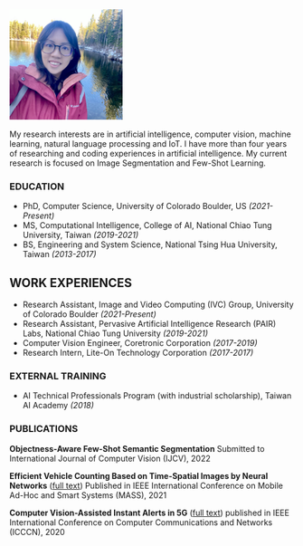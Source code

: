 <img src="normal.png" width="200">

My research interests are in artificial intelligence, computer vision, machine learning, natural language processing and IoT. I have more than four years of researching and coding experiences in artificial intelligence. My current research is focused on Image Segmentation and Few-Shot Learning.

### EDUCATION

- PhD, Computer Science, University of Colorado Boulder, US *(2021-Present)*
- MS, Computational Intelligence, College of AI, National Chiao Tung University, Taiwan *(2019-2021)*
- BS, Engineering and System Science, National Tsing Hua University, Taiwan *(2013-2017)*

## WORK EXPERIENCES

- Research Assistant, Image and Video Computing (IVC) Group, University of Colorado Boulder *(2021-Present)*
- Research Assistant, Pervasive Artificial Intelligence Research (PAIR) Labs, National Chiao Tung University *(2019-2021)*
- Computer Vision Engineer, Coretronic Corporation *(2017-2019)*
- Research Intern, Lite-On Technology Corporation *(2017-2017)*

### EXTERNAL TRAINING

- AI Technical Professionals Program (with industrial scholarship), Taiwan AI Academy  *(2018)*

### PUBLICATIONS

**Objectness-Aware Few-Shot Semantic Segmentation**
Submitted to International Journal of Computer Vision (IJCV), 2022

**Efficient Vehicle Counting Based on Time-Spatial Images by Neural Networks** ([full text](https://drive.google.com/file/d/13TwFhe1CkoYHCJWqEF8DW-3Bwvd6RdkQ/view?usp=sharing))
Published in IEEE International Conference on Mobile Ad-Hoc and Smart Systems (MASS), 2021

**Computer Vision-Assisted Instant Alerts in 5G** ([full text](https://ieeexplore.ieee.org/abstract/document/9209751))
published in IEEE International Conference on Computer Communications and Networks (ICCCN), 2020

